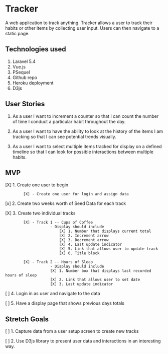 # Tracker



A web application to track anything. Tracker allows a user to track their habits or other items by collecting user input. Users can then navigate to a static page.

## Technologies used
1. Laravel 5.4
2. Vue.js
3. PSequel
4. Github repo
5. Heroku deployment
6. D3js

## User Stories



1. As a user I want to increment a counter so that I can count the number of time I conduct a particular habit throughout the day.

2. As a user I want to have the ability to look at the history of the items I am tracking so that I can see potential trends visually.

3. As a user I want to select multiple items tracked for display on a defined timeline so that I can look for possible interactions between multiple habits.


## MVP


[X] 1. Create one user to begin

			[X]	- Create one user for login and assign data

[x] 2. Create two weeks worth of Seed Data for each track

[X] 3. Create two individual tracks

			[X] - Track 1 -- Cups of Coffee
						- Display should include
							[X] 1. Number that displays current total
							[X] 2. Increment arrow
							[X] 3. Decrement arrow
							[X] 4. Last update indicator
							[X] 5. Link that allows user to update track
							[X] 6. Title block

			[X] - Track 2 -- Hours of Sleep
						- Display should include
						[X] 1. Number box that displays last recorded hours of sleep
						[X] 2. Link that allows user to set date
						[X] 3. Last update indicator

[ ] 4. Login in as user and navigate to the data

[ ] 5. Have a display page that shows previous days totals

## Stretch Goals


[ ] 1. Capture data from a user setup screen to create new tracks

[ ] 2. Use D3js library to present user data and interactions in an interesting way.

